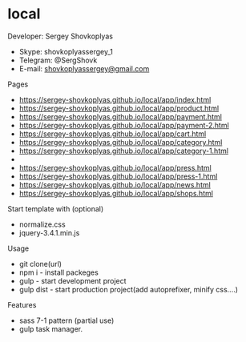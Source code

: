 # local

Developer: Sergey Shovkoplyas 
- Skype: shovkoplyassergey_1
- Telegram: @SergShovk
- E-mail: shovkoplyassergey@gmail.com


Pages
- https://sergey-shovkoplyas.github.io/local/app/index.html
- https://sergey-shovkoplyas.github.io/local/app/product.html
- https://sergey-shovkoplyas.github.io/local/app/payment.html
- https://sergey-shovkoplyas.github.io/local/app/payment-2.html
- https://sergey-shovkoplyas.github.io/local/app/cart.html
- https://sergey-shovkoplyas.github.io/local/app/category.html
- https://sergey-shovkoplyas.github.io/local/app/category-1.html
- 
- https://sergey-shovkoplyas.github.io/local/app/press.html
- https://sergey-shovkoplyas.github.io/local/app/press-1.html
- https://sergey-shovkoplyas.github.io/local/app/news.html
- https://sergey-shovkoplyas.github.io/local/app/shops.html

Start template with (optional)
- normalize.css
- jquery-3.4.1.min.js

Usage 
- git clone(url)
- npm i      - install packeges
- gulp       - start development project
- gulp dist  - start production project(add autoprefixer, minify css....)

Features 
- sass 7-1 pattern (partial use)
- gulp task manager.
